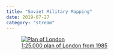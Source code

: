 ```yaml
---
title: "Soviet Military Mapping"
date: 2019-07-27
category: "stream"
---
```

<a href="http://blogs.bl.uk/magnificentmaps/2017/02/soviet-military-mapping-of-the-cold-war-era.html">
<figure>
  <img src="/stream/plan-of-london-1985.jpg" alt="Plan of London">
  <figcaption>1:25,000 plan of London from 1985</figcaption>
</figure>
</a>
